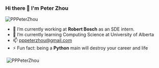 ### Hi there 👋 I'm Peter Zhou 

<p align="left"> <img src="https://komarev.com/ghpvc/?username=PPPeterZhou&label=Profile%20views&color=0e75b6&style=flat-square" alt="PPPeterZhou" /> </p>


- 🔭 I’m currently working at **Robert Bosch** as an SDE intern.
- 🌱 I’m currently learning Computing Science at University of Alberta
- 📫 pppeterzhou@gmail.com
- ⚡ Fun fact: being a **Python** main will destroy your career and life

<!-- <p>&nbsp;<img align="center" src="https://github-readme-stats.vercel.app/api/top-langs/?username=PPPeterZhou&theme=onedark"/></p> -->

<p>&nbsp;<img align="center" src="https://github-readme-stats.vercel.app/api?username=PPPeterZhou&show_icons=true&theme=onedark&hide_border=true&locale=en" alt="PPPeterZhou" /></p>

